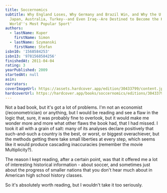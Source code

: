 ```yaml
---
title: Soccernomics
subtitle: Why England Loses, Why Germany and Brazil Win, and Why the U.S.,
  Japan, Australia, Turkey--and Even Iraq--Are Destined to Become the Kings of the
  World''s Most Popular Sport'
authors:
  - lastName: Kuper
    firstName: Simon
  - lastName: Szymanski
    firstName: Stefan
isbn10: '1568584253'
isbn13: '9781568584256'
finishedAt: 2011-04-04
rating: 3
yearPublished: 2009
startedAt: null
asin:
narrators:
coverImageUrl: https://assets.hardcover.app/edition/30433799/content.jpeg
hardcoverUrl: https://hardcover.app/books/soccernomics/editions/30433799
---
```


Not a bad book, but it's got a lot of problems. I'm not an economist (/econometrician) or anything, but I would be reading and see a flaw in the logic that, sure, it was probably fine to overlook, but it would make me wonder more and more what other flaws the book had, that I had missed. I took it all with a grain of salt: many of its analyses declare positively that such-and-such a country is the best, or worst, or biggest overachiever, but the methods getting there take small liberties at every step, which seems like it would produce cascading inaccuracies (remember the movie Multiplicity?).

The reason I kept reading, after a certain point, was that it offered me a lot of interesting historical information - about soccer, and sometimes just about the progress of smaller nations that you don't hear much about in American high school history classes.

So it's absolutely worth reading, but I wouldn't take it too seriously.

